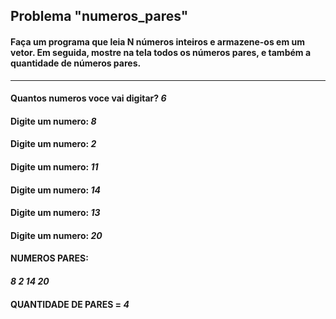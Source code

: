 ## Problema "numeros_pares" 
#### Faça um programa que leia N números inteiros e armazene-os em um vetor. Em seguida, mostre na tela todos os números pares, e também a quantidade de números pares.
---
#### Quantos numeros voce vai digitar? **_6_**
#### Digite um numero: **_8_**
#### Digite um numero: **_2_**
#### Digite um numero: **_11_**
#### Digite um numero: **_14_**
#### Digite um numero: **_13_**
#### Digite um numero: **_20_**
#### NUMEROS PARES: 
#### **_8_** **_2_** **_14_** **_20_** 
#### QUANTIDADE DE PARES = **_4_**